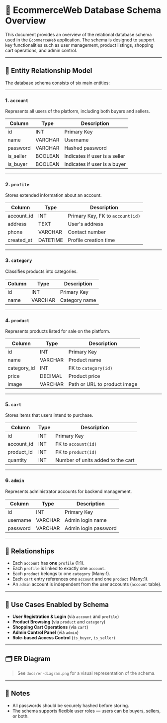 # 🛒 EcommerceWeb Database Schema Overview

This document provides an overview of the relational database schema used in the `EcommerceWeb` application. The schema is designed to support key functionalities such as user management, product listings, shopping cart operations, and admin control.

---

## 📐 Entity Relationship Model

The database schema consists of six main entities:

---

### 1. `account`
Represents all users of the platform, including both buyers and sellers.

| Column       | Type    | Description                          |
|--------------|---------|--------------------------------------|
| id           | INT     | Primary Key                          |
| name         | VARCHAR | Username                             |
| password     | VARCHAR | Hashed password                      |
| is_seller    | BOOLEAN | Indicates if user is a seller        |
| is_buyer     | BOOLEAN | Indicates if user is a buyer         |

---

### 2. `profile`
Stores extended information about an account.

| Column      | Type      | Description                          |
|-------------|-----------|--------------------------------------|
| account_id  | INT       | Primary Key, FK to `account(id)`     |
| address     | TEXT      | User's address                       |
| phone       | VARCHAR   | Contact number                       |
| created_at  | DATETIME  | Profile creation time                |

---

### 3. `category`
Classifies products into categories.

| Column | Type    | Description          |
|--------|---------|----------------------|
| id     | INT     | Primary Key          |
| name   | VARCHAR | Category name        |

---

### 4. `product`
Represents products listed for sale on the platform.

| Column      | Type        | Description                        |
|-------------|-------------|------------------------------------|
| id          | INT         | Primary Key                        |
| name        | VARCHAR     | Product name                       |
| category_id | INT         | FK to `category(id)`               |
| price       | DECIMAL     | Product price                      |
| image       | VARCHAR     | Path or URL to product image       |

---

### 5. `cart`
Stores items that users intend to purchase.

| Column      | Type | Description                            |
|-------------|------|----------------------------------------|
| id          | INT  | Primary Key                            |
| account_id  | INT  | FK to `account(id)`                    |
| product_id  | INT  | FK to `product(id)`                    |
| quantity    | INT  | Number of units added to the cart      |

---

### 6. `admin`
Represents administrator accounts for backend management.

| Column    | Type    | Description          |
|-----------|---------|----------------------|
| id        | INT     | Primary Key          |
| username  | VARCHAR | Admin login name     |
| password  | VARCHAR | Admin login password |

---

## 🔁 Relationships

- Each `account` has **one** `profile` (1:1).
- Each `profile` is linked to exactly one `account`.
- Each `product` belongs to one `category` (Many:1).
- Each `cart` entry references one `account` and one `product` (Many:1).
- An `admin` account is independent from the user accounts (`account` table).

---

## 🧩 Use Cases Enabled by Schema

- **User Registration & Login** (via `account` and `profile`)
- **Product Browsing** (via `product` and `category`)
- **Shopping Cart Operations** (via `cart`)
- **Admin Control Panel** (via `admin`)
- **Role-based Access Control** (`is_buyer`, `is_seller`)

---

## 🗂 ER Diagram

> See `docs/er-diagram.png` for a visual representation of the schema.

---

## 📌 Notes

- All passwords should be securely hashed before storing.
- The schema supports flexible user roles — users can be buyers, sellers, or both.
